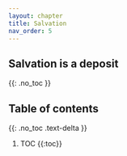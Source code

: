 ```yaml
---
layout: chapter
title: Salvation 
nav_order: 5
---
```


## Salvation is a deposit
{{: .no_toc }}

<h2>Table of contents</h2>
{{: .no_toc .text-delta }}

1. TOC
{{:toc}}
